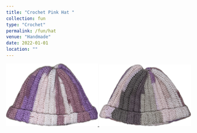```yaml
---
title: "Crochet Pink Hat "
collection: fun
type: "Crochet"
permalink: /fun/hat
venue: "Handmade"
date: 2022-01-01
location: ""
---
```

<a href="https://zosia-hci.github.io/fun/hat">
  <img src="images/hat2.jpg" alt="Hat" width="250" >
</a>

<img src="images/hat3.jpg" alt="Hat (Back)" width="250">
